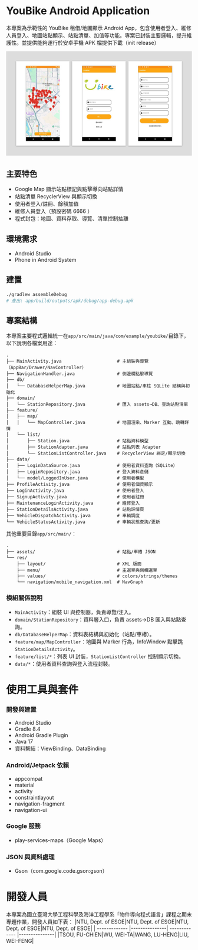 # YouBike Android Application

本專案為示範性的 YouBike 租借/地圖顯示 Android App，包含使用者登入、維修人員登入、地圖站點顯示、站點清單、加值等功能。專案已封裝主要邏輯，提升維護性。並提供能夠運行於安卓手機 APK 檔提供下載（init release）

![This is an alt text.](app.jpg "This is a sample image.")

## 主要特色
- Google Map 顯示站點標記與點擊導向站點詳情
- 站點清單 RecyclerView 與顯示切換
- 使用者登入/註冊、餘額加值
- 維修人員登入（預設密碼 6666 ）
- 程式封包：地圖、資料存取、導覽、清單控制抽離

## 環境需求
- Android Studio
- Phone in Android System

## 建置
```bash
./gradlew assembleDebug
# 產出: app/build/outputs/apk/debug/app-debug.apk
```

## 專案結構
本專案主要程式邏輯統一在`app/src/main/java/com/example/youbike/`目錄下，以下說明各檔案用途：
```
.
├── MainActivity.java                     # 主組裝與導覽（AppBar/Drawer/NavController）
├── NavigationHandler.java                # 側邊欄點擊導覽
├── db/
│   └── DatabaseHelperMap.java            # 地圖站點/車柱 SQLite 結構與初始化
├── domain/
│   └── StationRepository.java            # 匯入 assets→DB、查詢站點清單
├── feature/
│   ├── map/
│   │   └── MapController.java            # 地圖渲染、Marker 互動、跳轉詳情
│   └── list/
│       ├── Station.java                  # 站點資料模型
│       ├── StationAdapter.java           # 站點列表 Adapter
│       └── StationListController.java    # RecyclerView 綁定/顯示切換
├── data/
│   ├── LoginDataSource.java              # 使用者資料查詢（SQLite）
│   ├── LoginRepository.java              # 登入資料倉儲
│   └── model/LoggedInUser.java           # 使用者模型
├── ProfileActivity.java                  # 使用者個資顯示
├── LoginActivity.java                    # 使用者登入
├── SignupActivity.java                   # 使用者註冊
├── MaintenanceLoginActivity.java         # 維修登入
├── StationDetailsActivity.java           # 站點詳情頁
├── VehicleDispatchActivity.java          # 車輛調度
└── VehicleStatusActivity.java            # 車輛狀態查詢/更新
```

其他重要目錄`app/src/main/`：
```
.
├── assets/                               # 站點/車樁 JSON
└── res/
    ├── layout/                           # XML 版面
    ├── menu/                             # 主選單與側欄選單
    ├── values/                           # colors/strings/themes
    └── navigation/mobile_navigation.xml  # NavGraph
```

### 模組關係說明
- `MainActivity`：組裝 UI 與控制器，負責導覽/注入。
- `domain/StationRepository`：資料層入口，負責 assets→DB 匯入與站點查詢。
- `db/DatabaseHelperMap`：資料表結構與初始化（站點/車樁）。
- `feature/map/MapController`：地圖與 Marker 行為，InfoWindow 點擊跳 `StationDetailsActivity`。
- `feature/list/*`：列表 UI 封裝，`StationListController` 控制顯示切換。
- `data/*`：使用者資料查詢與登入流程封裝。

# 使用工具與套件
### 開發與建置
- Android Studio
- Gradle 8.4
- Android Gradle Plugin
- Java 17
- 資料繫結：ViewBinding、DataBinding

### Android/Jetpack 依賴
- appcompat
- material
- activity
- constraintlayout
- navigation-fragment
- navigation-ui

### Google 服務
- play-services-maps（Google Maps）

### JSON 與資料處理
- Gson（com.google.code.gson:gson）

# 開發人員
本專案為國立臺灣大學工程科學及海洋工程學系「物件導向程式語言」課程之期末專題作業，開發人員如下表：
|NTU, Dept. of ESOE|NTU, Dept. of ESOE|NTU, Dept. of ESOE|NTU, Dept. of ESOE|
| ------------- |---------------| ------------- |---------------|
|TSOU, FU-CHIEN|WU, WEI-TA|WANG, LU-HENG|LIU, WEI-FENG|